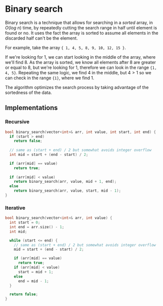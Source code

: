 # Binary search

Binary search is a technique that allows for searching in a *sorted* array, in $O(log\ n)$ time, by repeatedly cutting the search range in half until element is found or no. It uses the fact the array is sorted to assume all elements in the discarded half can't be the element.

For example, take the array `{ 1, 4, 5, 8, 9, 10, 12, 15 }`.

If we're looking for 1, we can start looking in the middle of the array, where we'll find 8. As the array is sorted, we know all elements after 8 are greater or equal to 8, but we're looking for 1, therefore we can look in the range `{1, 4, 5}`. Repeating the same logic, we find 4 in the middle, but $4 > 1$ so we can check in the range `{1}`, where we find 1.

The algorithm optimizes the search process by taking advantage of the sortedness of the data.

## Implementations

### Recursive
```cpp
bool binary_search(vector<int>& arr, int value, int start, int end) {
  if (start > end)
    return false;
  
  // same as (start + end) / 2 but somewhat avoids integer overflow
  int mid = start + (end - start) / 2;

  if (arr[mid] == value)
    return true;
  
  if (arr[mid] < value)
    return binary_search(arr, value, mid + 1, end);
  else
    return binary_search(arr, value, start, mid - 1);
}

```

### Iterative
```cpp
bool binary_search(vector<int>& arr, int value) {
  int start = 0;
  int end = arr.size() - 1;
  int mid;

  while (start <= end) {
    // same as (start + end) / 2 but somewhat avoids integer overflow
    mid = start + (end - start) / 2;

    if (arr[mid] == value)
      return true;
    if (arr[mid] < value)
      start = mid + 1;
    else
      end = mid - 1;
  }

  return false;
}
```